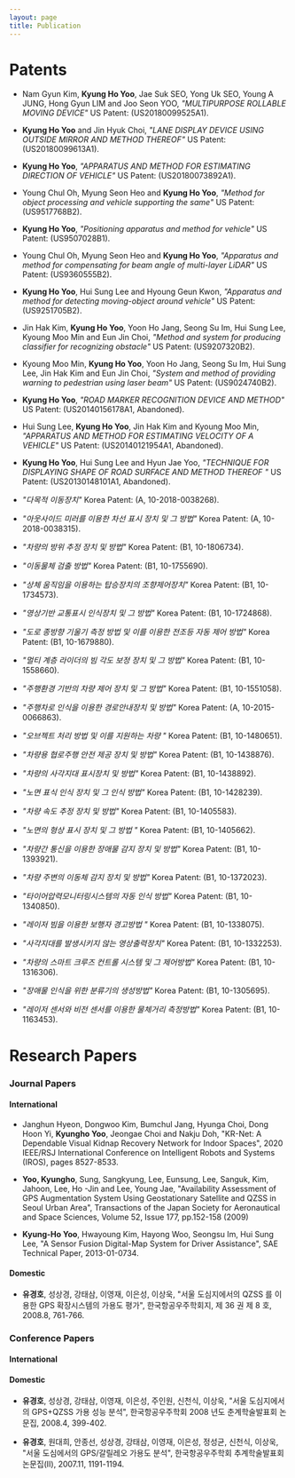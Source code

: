 ```yaml
---
layout: page
title: Publication
---
```


# Patents

- Nam Gyun Kim, **Kyung Ho Yoo**, Jae Suk SEO, Yong Uk SEO, Young A JUNG, Hong Gyun LIM and Joo Seon YOO, _"MULTIPURPOSE ROLLABLE MOVING DEVICE"_ US Patent:	(US20180099525A1).
- **Kyung Ho Yoo** and Jin Hyuk Choi, _"LANE DISPLAY DEVICE USING OUTSIDE MIRROR AND METHOD THEREOF"_ US Patent:	(US20180099613A1).
- **Kyung Ho Yoo**, _"APPARATUS AND METHOD FOR ESTIMATING DIRECTION OF VEHICLE"_ US Patent:	(US20180073892A1).
- Young Chul Oh, Myung Seon Heo and **Kyung Ho Yoo**, _"Method for object processing and vehicle supporting the same"_ US Patent:	(US9517768B2).
- **Kyung Ho Yoo**, _"Positioning apparatus and method for vehicle"_ US Patent:	(US9507028B1).
- Young Chul Oh, Myung Seon Heo and **Kyung Ho Yoo**, _"Apparatus and method for compensating for beam angle of multi-layer LiDAR"_ US Patent: (US9360555B2).
- **Kyung Ho Yoo**, Hui Sung Lee and Hyoung Geun Kwon, _"Apparatus and method for detecting moving-object around vehicle"_ US Patent:	(US9251705B2).
- Jin Hak Kim, **Kyung Ho Yoo**, Yoon Ho Jang, Seong Su Im, Hui Sung Lee, Kyoung Moo Min and Eun Jin Choi, _"Method and system for producing classifier for recognizing obstacle"_ US Patent:	(US9207320B2).
- Kyoung Moo Min, **Kyung Ho Yoo**, Yoon Ho Jang, Seong Su Im, Hui Sung Lee, Jin Hak Kim and Eun Jin Choi, _"System and method of providing warning to pedestrian using laser beam"_ US Patent:	(US9024740B2).
- **Kyung Ho Yoo**, _"ROAD MARKER RECOGNITION DEVICE AND METHOD"_ US Patent:	(US20140156178A1, Abandoned).
- Hui Sung Lee, **Kyung Ho Yoo**, Jin Hak Kim and Kyoung Moo Min, _"APPARATUS AND METHOD FOR ESTIMATING VELOCITY OF A VEHICLE"_ US Patent:	(US20140121954A1, Abandoned).
- **Kyung Ho Yoo**, Hui Sung Lee and Hyun Jae Yoo, _"TECHNIQUE FOR DISPLAYING SHAPE OF ROAD SURFACE AND METHOD THEREOF "_ US Patent:	(US20130148101A1, Abandoned).

- _"다목적 이동장치"_ Korea Patent:	(A, 10-2018-0038268).
- _"아웃사이드 미러를 이용한 차선 표시 장치 및 그 방법"_ Korea Patent:	(A, 10-2018-0038315).
- _"차량의 방위 추정 장치 및 방법"_ Korea Patent:	(B1, 10-1806734).
- _"이동물체 검출 방법"_ Korea Patent:	(B1, 10-1755690).
- _"상체 움직임을 이용하는 탑승장치의 조향제어장치"_ Korea Patent:	(B1, 10-1734573).
- _"영상기반 교통표시 인식장치 및 그 방법"_ Korea Patent:	(B1, 10-1724868).
- _"도로 종방향 기울기 측정 방법 및 이를 이용한 전조등 자동 제어 방법"_ Korea Patent:	(B1, 10-1679880).
- _"멀티 계층 라이더의 빔 각도 보정 장치 및 그 방법"_ Korea Patent:	(B1, 10-1558660).
- _"주행환경 기반의 차량 제어 장치 및 그 방법"_ Korea Patent:	(B1, 10-1551058).
- _"주행차로 인식을 이용한 경로안내장치 및 방법"_ Korea Patent:	(A, 10-2015-0066863).
- _"오브젝트 처리 방법 및 이를 지원하는 차량 "_ Korea Patent:	(B1, 10-1480651).
- _"차량용 협로주행 안전 제공 장치 및 방법"_ Korea Patent:	(B1, 10-1438876).
- _"차량의 사각지대 표시장치 및 방법"_ Korea Patent:	(B1, 10-1438892).
- _"노면 표식 인식 장치 및 그 인식 방법"_ Korea Patent:	(B1, 10-1428239).
- _"차량 속도 추정 장치 및 방법"_ Korea Patent:	(B1, 10-1405583).
- _"노면의 형상 표시 장치 및 그 방법 "_ Korea Patent:	(B1, 10-1405662).
- _"차량간 통신을 이용한 장애물 감지 장치 및 방법"_ Korea Patent:	(B1, 10-1393921).
- _"차량 주변의 이동체 감지 장치 및 방법"_ Korea Patent:	(B1, 10-1372023).
- _"타이어압력모니터링시스템의 자동 인식 방법"_ Korea Patent:	(B1, 10-1340850).
- _"레이저 빔을 이용한 보행자 경고방법 "_ Korea Patent:	(B1, 10-1338075).
- _"사각지대를 발생시키지 않는 영상출력장치"_ Korea Patent:	(B1, 10-1332253).
- _"차량의 스마트 크루즈 컨트롤 시스템 및 그 제어방법"_ Korea Patent:	(B1, 10-1316306).
- _"장애물 인식을 위한 분류기의 생성방법"_ Korea Patent:	(B1, 10-1305695).
- _"레이저 센서와 비전 센서를 이용한 물체거리 측정방법"_ Korea Patent:	(B1, 10-1163453).

# Research Papers

### Journal Papers

#### International

- Janghun Hyeon, Dongwoo Kim, Bumchul Jang, Hyunga Choi, Dong Hoon Yi, **Kyungho Yoo**, Jeongae Choi and Nakju Doh, "KR-Net: A Dependable Visual Kidnap Recovery Network for Indoor Spaces", 2020 IEEE/RSJ International Conference on Intelligent Robots and Systems (IROS), pages 8527-8533.

- **Yoo, Kyungho**, Sung, Sangkyung, Lee, Eunsung, Lee, Sanguk, Kim, Jahoon, Lee, Ho -Jin and Lee, Young Jae, "Availability Assessment of GPS Augmentation System Using Geostationary Satellite and QZSS in Seoul Urban Area", Transactions of the Japan Society for Aeronautical and Space Sciences, Volume 52, Issue 177, pp.152-158 (2009)

- **Kyung-Ho Yoo**, Hwayoung Kim, Hayong Woo, Seongsu Im, Hui Sung Lee, "A Sensor Fusion Digital-Map System for Driver Assistance", SAE Technical Paper, 2013-01-0734.

#### Domestic

- **유경호**, 성상경, 강태삼, 이영재, 이은성, 이상욱, "서울 도심지에서의 QZSS 를 이용한 GPS 확장시스템의 가용도 평가", 한국항공우주학회지, 제 36 권 제 8 호, 2008.8, 761-766.


### Conference Papers

#### International


#### Domestic

- **유경호**, 성상경, 강태삼, 이영재, 이은성, 주인원, 신천식, 이상욱, "서울 도심지에서의 GPS+QZSS 가용 성능 분석", 한국항공우주학회 2008 년도 춘계학술발표회 논문집, 2008.4, 399-402.

- **유경호**, 원대희, 안종선, 성상경, 강태삼, 이영재, 이은성, 정성균, 신천식, 이상욱, "서울 도심에서의 GPS/갈릴레오 가용도 분석", 한국항공우주학회 추계학술발표회 논문집(II), 2007.11, 1191-1194.
